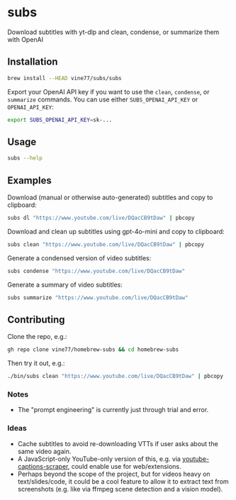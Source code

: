 # subs

Download subtitles with yt-dlp and clean, condense, or summarize them with OpenAI

## Installation

```sh
brew install --HEAD vine77/subs/subs
```

Export your OpenAI API key if you want to use the `clean`, `condense`, or `summarize` commands. You can use either `SUBS_OPENAI_API_KEY` or `OPENAI_API_KEY`:

```sh
export SUBS_OPENAI_API_KEY=sk-...
```

## Usage

```sh
subs --help
```

## Examples

Download (manual or otherwise auto-generated) subtitles and copy to clipboard:

```sh
subs dl "https://www.youtube.com/live/DQacCB9tDaw" | pbcopy
```

Download and clean up subtitles using gpt-4o-mini and copy to clipboard:

```sh
subs clean "https://www.youtube.com/live/DQacCB9tDaw" | pbcopy
```

Generate a condensed version of video subtitles:

```sh
subs condense "https://www.youtube.com/live/DQacCB9tDaw"
```

Generate a summary of video subtitles:

```sh
subs summarize "https://www.youtube.com/live/DQacCB9tDaw"
```

## Contributing

Clone the repo, e.g.:

```sh
gh repo clone vine77/homebrew-subs && cd homebrew-subs
```

Then try it out, e.g.:

```sh
./bin/subs clean "https://www.youtube.com/live/DQacCB9tDaw" | pbcopy
```

### Notes

- The "prompt engineering" is currently just through trial and error.

### Ideas

- Cache subtitles to avoid re-downloading VTTs if user asks about the same video again.
- A JavaScript-only YouTube-only version of this, e.g. via [youtube-captions-scraper](https://github.com/algolia/youtube-captions-scraper), could enable use for web/extensions.
- Perhaps beyond the scope of the project, but for videos heavy on text/slides/code, it could be a cool feature to allow it to extract text from screenshots (e.g. like via ffmpeg scene detection and a vision model).
